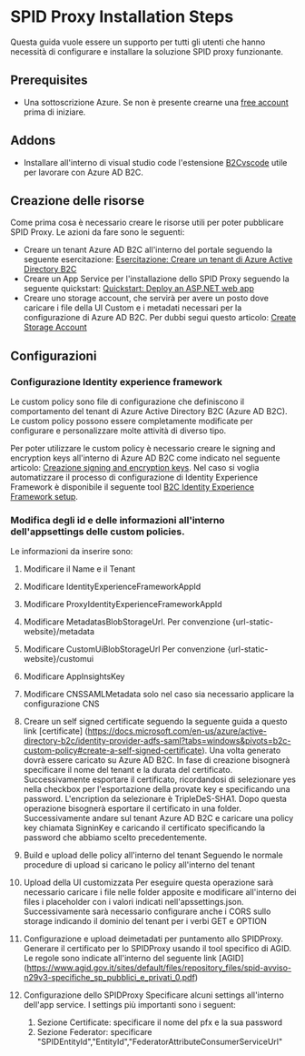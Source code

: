 # SPID Proxy Installation Steps
Questa guida vuole essere un supporto per tutti gli utenti che hanno necessità di configurare e installare la soluzione SPID proxy funzionante.

## Prerequisites
- Una sottoscrizione Azure. Se non è presente crearne una [free account](https://azure.microsoft.com/free/?WT.mc_id=A261C142F) prima di iniziare.


## Addons
- Installare all'interno di visual studio code l'estensione [B2Cvscode](https://github.com/azure-ad-b2c/vscode-extension) utile per lavorare con Azure AD B2C.
  

## Creazione delle risorse
Come prima cosa è necessario creare le risorse utili per poter pubblicare SPID Proxy. Le azioni da fare sono le seguenti:  
- Creare un tenant Azure AD B2C all'interno del portale seguendo la seguente esercitazione: [Esercitazione: Creare un tenant di Azure Active Directory B2C](https://learn.microsoft.com/it-it/azure/active-directory-b2c/tutorial-create-tenant)
- Creare un App Service per l'installazione dello SPID Proxy seguendo la seguente quickstart: [Quickstart: Deploy an ASP.NET web app](https://learn.microsoft.com/en-in/azure/app-service/quickstart-dotnetcore?tabs=net60&pivots=development-environment-azure-portal)
- Creare uno storage account, che servirà per avere un posto dove caricare i file della UI Custom e i metadati necessari per la configurazione di Azure AD B2C. Per dubbi segui questo articolo: [Create Storage Account](https://learn.microsoft.com/en-us/azure/storage/common/storage-account-create?tabs=azure-portal) 

## Configurazioni
### Configurazione Identity experience framework
Le custom policy sono file di configurazione che definiscono il comportamento del tenant di Azure Active Directory B2C (Azure AD B2C). Le custom policy possono essere completamente modificate per configurare e personalizzare molte attività di diverso tipo. 

Per poter utilizzare le custom policy è necessario creare le signing and encryption keys all'interno di Azure AD B2C come indicato nel seguente articolo: [Creazione signing and encryption keys](https://docs.microsoft.com/en-us/azure/active-directory-b2c/tutorial-create-user-flows?pivots=b2c-custom-policy#add-signing-and-encryption-keys-for-identity-experience-framework-applications). 
Nel caso si voglia automatizzare il processo di configurazione di Identity Experience Framework è disponibile il seguente tool [B2C Identity Experience Framework setup](https://b2ciefsetupapp.azurewebsites.net/). 


### Modifica degli id e delle informazioni all'interno dell'appsettings delle custom policies. 
Le informazioni da inserire sono:   
   1. Modificare il Name e il Tenant
   2. Modificare IdentityExperienceFrameworkAppId
   3. Modificare ProxyIdentityExperienceFrameworkAppId
   4. Modificare MetadatasBlobStorageUrl. Per convenzione {url-static-website}/metadata 
   5. Modificare CustomUiBlobStorageUrl Per convenzione {url-static-website}/customui
   6. Modificare AppInsightsKey
   7. Modificare CNSSAMLMetadata solo nel caso sia necessario applicare la configurazione CNS
   8. Creare un self signed certificate seguendo la seguente guida a questo link [certificate] (https://docs.microsoft.com/en-us/azure/active-directory-b2c/identity-provider-adfs-saml?tabs=windows&pivots=b2c-custom-policy#create-a-self-signed-certificate). Una volta generato dovrà essere caricato su Azure AD B2C. In fase di creazione bisognerà specificare il nome del tenant e la durata del certificato. Successivamente esportare il certificato, ricordandosi di selezionare yes nella checkbox per l'esportazione della provate key e specificando una password. L'encription da selezionare è TripleDeS-SHA1. Dopo questa operazione bisognerà esportare il certificato in una folder. Successivamente andare sul tenant Azure AD B2C e caricare una policy key chiamata SigninKey e caricando il certificato specificando la password che abbiamo scelto precedentemente.

3. Build e upload delle policy all'interno del tenant
   Seguendo le normale procedure di upload si caricano le policy all'interno del tenant
   
4. Upload della UI customizzata
   Per eseguire questa operazione sarà necessario caricare i file nelle folder apposite e modificare all'interno dei files i placeholder con i valori indicati nell'apssettings.json. Successivamente sarà necessario configurare anche i CORS sullo storage indicando il dominio del tenant per i verbi GET e OPTION
5. Configurazione e upload deimetadati per puntamento allo SPIDProxy.
   Generare il certificato per lo SPIDProxy usando il tool specifico di AGID. Le regole sono indicate all'interno del seguente link [AGID] (https://www.agid.gov.it/sites/default/files/repository_files/spid-avviso-n29v3-specifiche_sp_pubblici_e_privati_0.pdf)
6. Configurazione dello SPIDProxy
    Specificare alcuni settings all'interno dell'app service. I settings più importanti sono i seguent:
   1. Sezione Certificate: specificare il nome del pfx e la sua password
   2. Sezione Federator: specificare "SPIDEntityId","EntityId","FederatorAttributeConsumerServiceUrl"




